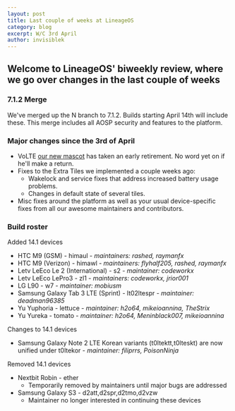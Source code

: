 ```yaml
---
layout: post
title: Last couple of weeks at LineageOS
category: blog
excerpt: W/C 3rd April
author: invisiblek
---
```


## Welcome to LineageOS' biweekly review, where we go over changes in the last couple of weeks

### 7.1.2 Merge
We've merged up the N branch to 7.1.2. Builds starting April 14th will include these. This merge includes all AOSP security and features to the platform.

### Major changes since the 3rd of April
* VoLTE [our new mascot](https://www.lineageos.org/Announcing-our-Mascot/) has taken an early retirement. No word yet on if he'll make a return.
* Fixes to the Extra Tiles we implemented a couple weeks ago:
  * Wakelock and service fixes that address increased battery usage problems.
  * Changes in default state of several tiles.
* Misc fixes around the platform as well as your usual device-specific fixes from all our awesome maintainers and contributors.

### Build roster

Added 14.1 devices

* HTC M9 (GSM) - himaul - _maintainers: rashed, raymanfx_
* HTC M9 (Verizon) - himawl - _maintainers: flyhalf205, rashed, raymanfx_
* Letv LeEco Le 2 (International) - s2 - _maintainer: codeworkx_
* Letv LeEco LePro3 - zl1 - _maintainers: codeworkx, jrior001_
* LG L90 - w7 - _maintainer: mobiusm_
* Samsung Galaxy Tab 3 LTE (Sprint) - lt02ltespr - _maintainer: deadman96385_
* Yu Yuphoria - lettuce - _maintainer: h2o64, mikeioannina, TheStrix_
* Yu Yureka - tomato - _maintainer: h2o64, Meninblack007, mikeioannina_

Changes to 14.1 devices

* Samsung Galaxy Note 2 LTE Korean variants (t0ltektt,t0lteskt) are now unified under t0ltekor - _maintainer: filiprrs, PoisonNinja_

Removed 14.1 devices

* Nextbit Robin - ether
  * Temporarily removed by maintainers until major bugs are addressed
* Samsung Galaxy S3 - d2att,d2spr,d2tmo,d2vzw
  * Maintainer no longer interested in continuing these devices
